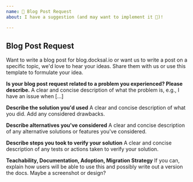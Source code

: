 ```yaml
---
name: 🚀 Blog Post Request
about: I have a suggestion (and may want to implement it 🙂)!

---
```


## Blog Post Request

Want to write a blog post for blog.docksal.io or want us to write a post on a specific topic, we'd love to hear your ideas. Share them with us or use this template to formulate your idea.

**Is your blog post request related to a problem you experienced? Please describe.**
A clear and concise description of what the problem is, e.g., I have an issue when [...]

**Describe the solution you'd used**
A clear and concise description of what you did. Add any considered drawbacks.

**Describe alternatives you've considered**
A clear and concise description of any alternative solutions or features you've considered.

**Describe steps you took to verify your solution**
A clear and concise description of any tests or actions taken to verify your solution.

**Teachability, Documentation, Adoption, Migration Strategy**
If you can, explain how users will be able to use this and possibly write out a version the docs.
Maybe a screenshot or design?
